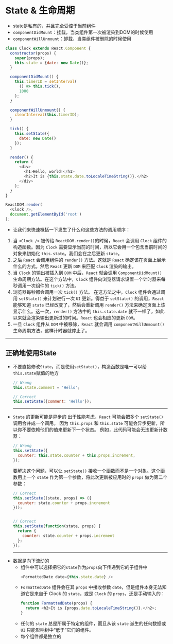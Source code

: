 # State & 生命周期
 - state是私有的，并且完全受控于当前组件
 - `componentDidMount`：挂载，当类组件第一次被渲染到DOM的时候使用
 - `componentWillUnmount`：卸载，当类组件被删除的时候使用
```javascript
class Clock extends React.Component {
  constructor(props) {
    super(props);
    this.state = {date: new Date()};
  }

  componentDidMount() {
    this.timerID = setInterval(
      () => this.tick(),
      1000
    );
  }

  componentWillUnmount() {
    clearInterval(this.timerID);
  }

  tick() {
    this.setState({
      date: new Date()
    });
  }

  render() {
    return (
      <div>
        <h1>Hello, world!</h1>
        <h2>It is {this.state.date.toLocaleTimeString()}.</h2>
      </div>
    );
  }
}

ReactDOM.render(
  <Clock />,
  document.getElementById('root')
);
```
 - 让我们来快速概括一下发生了什么和这些方法的调用顺序：
1. 当 `<Clock />` 被传给 `ReactDOM.render()`的时候，`React` 会调用 `Clock` 组件的构造函数。因为 `Clock` 需要显示当前的时间，所以它会用一个包含当前时间的对象来初始化 `this.state`。我们会在之后更新 `state`。
2. 之后 `React` 会调用组件的 `render()` 方法。这就是 `React` 确定该在页面上展示什么的方式。然后 `React` 更新 `DOM` 来匹配 `Clock` 渲染的输出。
3. 当 `Clock` 的输出被插入到 `DOM` 中后，`React` 就会调用 `ComponentDidMount()` 生命周期方法。在这个方法中，`Clock` 组件向浏览器请求设置一个计时器来每秒调用一次组件的 `tick()` 方法。
4. 浏览器每秒都会调用一次 `tick()` 方法。 在这方法之中，`Clock` 组件会通过调用 `setState()` 来计划进行一次 `UI` 更新。得益于 `setState()` 的调用，`React` 能够知道 `state` 已经改变了，然后会重新调用 `render()` 方法来确定页面上该显示什么。这一次，`render()` 方法中的 `this.state.date` 就不一样了，如此以来就会渲染输出更新过的时间。`React` 也会相应的更新 `DOM`。
5. 一旦 `Clock` 组件从 `DOM` 中被移除，`React` 就会调用 `componentWillUnmount()` 生命周期方法，这样计时器就停止了。

***

## 正确地使用State
 - 不要直接修改`State`，而是使用`setState()`，构造函数是唯一可以给`this.state`赋值的地方
	```javascript
	// Wrong
	this.state.comment = 'Hello';

	// Correct
	this.setState({comment: 'Hello'});
	```
	***
 - `State` 的更新可能是异步的
	出于性能考虑，`React` 可能会把多个 `setState()` 调用合并成一个调用。
因为 `this.props` 和 `this.state` 可能会异步更新，所以你不要依赖他们的值来更新下一个状态。
例如，此代码可能会无法更新计数器：
	```javascript
	// Wrong
	this.setState({
	  counter: this.state.counter + this.props.increment,
	});
	```
	要解决这个问题，可以让 `setState()` 接收一个函数而不是一个对象。这个函数用上一个 `state` 作为第一个参数，将此次更新被应用时的 `props` 做为第二个参数：
	```javascript
	// Correct
	this.setState((state, props) => ({
	  counter: state.counter + props.increment
	}));
	
	
	// Correct
	this.setState(function(state, props) {
	  return {
	    counter: state.counter + props.increment
	  };
	});
	```
	***
 - 数据是向下流动的
	 - 组件中可以选择把它的`state`作为`props`向下传递到它的子组件中
		```javascript
		<FormattedDate date={this.state.date} />
		```
   - 	`FormattedDate` 组件会在其 `props` 中接收参数 `date`，但是组件本身无法知道它是来自于 Clock 的 `state`，或是 `Clock` 的 `props`，还是手动输入的：
		```javascript
		function FormattedDate(props) {
		  return <h2>It is {props.date.toLocaleTimeString()}.</h2>;
		}
		```
	 - 任何的 `state` 总是所属于特定的组件，而且从该 `state` 派生的任何数据或 `UI` 只能影响树中“低于”它们的组件。
	 - 每个组件都是独立的